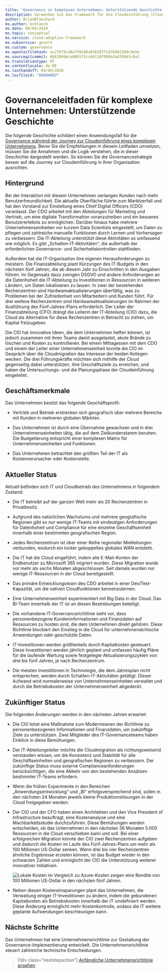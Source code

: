 ```yaml
---
title: 'Governance in komplexen Unternehmen: Unterstützende Geschichte'
description: Verwenden Sie das Framework für die Cloudeinführung (Cloud Adoption Framework) für Azure, um im Rahmen der Cloudeinführung für Ihr komplexes Unternehmen einen Governance-Anwendungsfall einzurichten.
author: BrianBlanchard
ms.author: brblanch
ms.date: 09/05/2019
ms.topic: conceptual
ms.service: cloud-adoption-framework
ms.subservice: govern
ms.custom: governance
ms.openlocfilehash: ac276f9cd8a7f0246a03b587fcd7b96230dc9e5e
ms.sourcegitcommit: 8b82889dca0091f3cc64116f998a3a878943c6a1
ms.translationtype: HT
ms.contentlocale: de-DE
ms.lasthandoff: 09/09/2020
ms.locfileid: "89604893"
---
```

# <a name="governance-guide-for-complex-enterprises-the-supporting-narrative"></a>Governanceleitfaden für komplexe Unternehmen: Unterstützende Geschichte

Die folgende Geschichte schildert einen Anwendungsfall für die [Governance während der Journey zur Cloudeinführung eines komplexen Unternehmens](./index.md). Bevor Sie die Empfehlungen in diesem Leitfaden umsetzen, müssen Sie die Annahmen und die Logik verstehen, die in dieser Geschichte dargestellt werden. So können Sie die Governancestrategie besser auf die Journey zur Cloudeinführung in Ihrer Organisation ausrichten.

## <a name="back-story"></a>Hintergrund

Bei der Interaktion mit diesem Unternehmen verlangen Kunden nach mehr Benutzerfreundlichkeit. Die aktuelle Oberfläche führte zum Marktzerfall und hat den Vorstand zur Einstellung eines Chief Digital Officers (CDO) veranlasst. Der CDO arbeitet mit den Abteilungen für Marketing und Vertrieb, um eine digitale Transformation voranzutreiben und ein besseres Benutzererlebnis zu ermöglichen. Darüber hinaus habe mehrere Unternehmenseinheiten vor kurzem Data Scientists eingestellt, um Daten zu pflegen und zahlreiche manuelle Funktionen durch Lernen und Vorhersagen zu verbessern. Die IT-Abteilung unterstützt diese Aktivitäten so umfassend wie möglich. Es gibt „Schatten-IT-Aktivitäten“, die außerhalb der erforderlichen Governance- und Sicherheitskontrollen stattfinden.

Außerdem hat die IT-Organisation ihre eigenen Herausforderungen zu meistern. Die Finanzabteilung plant Kürzungen des IT-Budgets in den nächsten fünf Jahren, die ab diesem Jahr zu Einschnitten in den Ausgaben führen. Im Gegensatz dazu zwingen DSGVO und andere Anforderungen an die Datenhoheit die IT-Abteilung zu Investitionen in Ressourcen in weiteren Ländern, um Daten lokalisieren zu lassen. In zwei der bestehenden Rechenzentren sind Hardwareaktualisierungen überfällig, was zu Problemen bei der Zufriedenheit von Mitarbeitern und Kunden führt. Für drei weitere Rechenzentren sind Hardwareaktualisierungen im Rahmen der Ausführung des Fünf-Jahres-Plans erforderlich. Der Leiter der Finanzabteilung (CFO) drängt die Leiterin der IT-Abteilung (CIO) dazu, die Cloud als Alternative für diese Rechenzentren in Betracht zu ziehen, um Kapital freizugeben.

Die CIO hat innovative Ideen, die dem Unternehmen helfen können, ist jedoch zusammen mit ihren Teams damit ausgelastet, akute Brände zu löschen und Kosten zu kontrollieren. Bei einem Mittagessen mit dem CDO und einem der Leiter einer Unternehmenseinheit konnte die CIO im Gespräch über die Cloudmigration das Interesse der beiden Kollegen wecken. Die drei Führungskräfte möchten sich mithilfe der Cloud gegenseitig dabei unterstützen, ihre Geschäftsziele zu erreichen, und haben die Untersuchungs- und die Planungsphase der Cloudeinführung eingeleitet.

## <a name="business-characteristics"></a>Geschäftsmerkmale

Das Unternehmen besitzt das folgende Geschäftsprofil:

- Vertrieb und Betrieb erstrecken sich geografisch über mehrere Bereiche mit Kunden in mehreren globalen Märkten.

- Das Unternehmen ist durch eine Übernahme gewachsen und in drei Unternehmenseinheiten tätig, die auf dem Zielkundenstamm beruhen. Die Budgetierung entspricht einer komplexen Matrix für Unternehmenseinheiten und Funktionen.

- Das Unternehmen betrachtet den größten Teil der IT als Kostenverursacher oder Kostenstelle.

## <a name="current-state"></a>Aktueller Status

Aktuell befinden sich IT und Cloudbetrieb des Unternehmens in folgendem Zustand:

- Die IT betreibt auf der ganzen Welt mehr als 20 Rechenzentren in Privatbesitz.

- Aufgrund des natürlichen Wachstums und mehrere geografische Regionen gibt es nur wenige IT-Teams mit eindeutigen Anforderungen für Datenhoheit und Compliance für eine einzelne Geschäftseinheit innerhalb einer bestimmten geografischen Region.

- Jedes Rechenzentrum ist über einer Reihe regionaler Mietleitungen verbunden, wodurch ein locker gekoppeltes globales WAN entsteht.

- Die IT hat die Cloud eingeführt, indem alle E-Mail-Konten der Endbenutzer zu Microsoft 365 migriert wurden. Diese Migration wurde vor mehr als sechs Monaten abgeschlossen. Seit damals wurden nur wenige IT-Ressourcen in der Cloud bereitgestellt.

- Das primäre Entwicklungsteam des CDO arbeitet in einer Dev/Test-Kapazität, um die nativen Cloudfunktionen kennenzulernen.

- Eine Unternehmenseinheit experimentiert mit Big Data in der Cloud. Das BI-Team innerhalb der IT ist an diesen Bestrebungen beteiligt.

- Die vorhandene IT-Governancerichtlinie sieht vor, dass personenbezogene Kundeninformationen und Finanzdaten auf Ressourcen zu hosten sind, die dem Unternehmen direkt gehören. Diese Richtlinie blockiert den Einstieg in die Cloud für unternehmenskritische Anwendungen oder geschützte Daten.

- IT-Investitionen werden größtenteils durch Kapitalkosten gesteuert. Diese Investitionen werden jährlich geplant und umfassen häufig Pläne für die laufende Wartung sowie festgelegte Aktualisierungszyklen von drei bis fünf Jahren, je nach Rechenzentrum.

- Die meisten Investitionen in Technologie, die dem Jahresplan nicht entsprechen, werden durch Schatten-IT-Aktivitäten getätigt. Dieser Aufwand wird normalerweise von Unternehmenseinheiten verwaltet und durch die Betriebskosten der Unternehmenseinheit abgedeckt.

## <a name="future-state"></a>Zukünftiger Status

Die folgenden Änderungen werden in den nächsten Jahren erwartet:

- Die CIO leitet eine Maßnahme zum Modernisieren der Richtlinie zu personenbezogenen Informationen und Finanzdaten, um zukünftige Ziele zu unterstützen. Zwei Mitglieder des IT-Governanceteams haben Einblick in diese Bemühungen.

- Der IT-Abteilungsleiter möchte die Cloudmigration als richtungsweisend verstanden wissen, um die Konsistenz und Stabilität für alle Geschäftseinheiten und geografischen Regionen zu verbessern. Der zukünftige Status muss externe Complianceanforderungen berücksichtigen, die eine Abkehr von den bestehenden Ansätzen bestimmter IT-Teams erfordern.

- Wenn die frühen Experimente in den Bereichen „Anwendungsentwicklung“ und „BI“ erfolgsversprechend sind, sollen in den nächsten 24 Monaten jeweils kleine Produktionslösungen in der Cloud freigegeben werden.

- Der CIO und der CFO haben einen Architekten und den Vice President of Infrastructure beauftragt, eine Kostenanalyse und eine Machbarkeitsstudie durchzuführen. Diese Bemühungen werden entscheiden, ob das Unternehmen in den nächsten 36 Monaten 5.000 Ressourcen in die Cloud verschieben kann und soll. Bei einer erfolgreichen Migration könnte der CIO zwei Rechenzentren aufgeben und dadurch die Kosten im Laufe des Fünf-Jahres-Plans um mehr als 100 Millionen US-Dollar senken. Wenn drei bis vier Rechenzentren ähnliche Ergebnisse erzielen können, ist das Budget wieder in den schwarzen Zahlen und ermöglicht der CIO die Unterstützung weiterer innovativer Initiativen.

  ![Lokale Kosten im Vergleich zu Azure-Kosten zeigen eine Rendite von 100 Millionen US-Dollar in den nächsten fünf Jahren.](../../../_images/govern/calculator-enterprise.png)

- Neben diesen Kosteneinsparungen plant das Unternehmen, die Verwaltung einiger IT-Investitionen zu ändern, indem die gebundenen Kapitalkosten als Betriebskosten innerhalb der IT umdefiniert werden. Diese Änderung ermöglicht mehr Kostenkontrolle, sodass die IT weitere geplante Aufwendungen beschleunigen kann.

## <a name="next-steps"></a>Nächste Schritte

Das Unternehmen hat eine Unternehmensrichtlinie zur Gestaltung der Governance-Implementierung entwickelt. Die Unternehmensrichtlinie steuert zahlreiche technische Entscheidungen.

> [!div class="nextstepaction"]
> [Anfängliche Unternehmensrichtlinie ansehen](./initial-corporate-policy.md)
